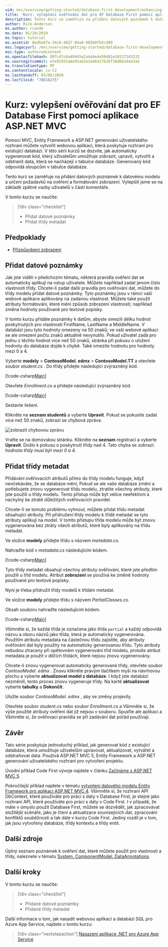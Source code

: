```yaml
---
uid: mvc/overview/getting-started/database-first-development/enhancing-data-validation
title: 'Kurz: vylepšení ověřování dat pro EF Database First pomocí aplikace ASP.NET MVC'
description: Tento kurz se zaměřuje na přidání datových poznámek k datovému modelu a určení požadavků na ověření a formátování zobrazení.
author: Rick-Anderson
ms.author: riande
ms.date: 01/28/2019
ms.topic: tutorial
ms.assetid: 0ed5e67a-34c0-4b57-84a6-802b0fb3cd00
msc.legacyurl: /mvc/overview/getting-started/database-first-development/enhancing-data-validation
msc.type: authoredcontent
ms.openlocfilehash: 897cd7c6a40445e2a4abede50d81e101372d3233
ms.sourcegitcommit: e7e91932a6e91a63e2e46417626f39d6b244a3ab
ms.translationtype: MT
ms.contentlocale: cs-CZ
ms.lasthandoff: 03/06/2020
ms.locfileid: "78616275"
---
```

# <a name="tutorial-enhance-data-validation-for-ef-database-first-with-aspnet-mvc-app"></a>Kurz: vylepšení ověřování dat pro EF Database First pomocí aplikace ASP.NET MVC

Pomocí MVC, Entity Framework a ASP.NET generování uživatelského rozhraní můžete vytvořit webovou aplikaci, která poskytuje rozhraní pro existující databázi. V této sérii kurzů se dozvíte, jak automaticky vygenerovat kód, který uživatelům umožňuje zobrazit, upravit, vytvořit a odstranit data, která se nacházejí v tabulce databáze. Generovaný kód odpovídá sloupcům v tabulce databáze.

Tento kurz se zaměřuje na přidání datových poznámek k datovému modelu a určení požadavků na ověření a formátování zobrazení. Vylepšili jsme se na základě zpětné vazby uživatelů v části komentáře.

V tomto kurzu se naučíte:

> [!div class="checklist"]
> * Přidat datové poznámky
> * Přidat třídy metadat

## <a name="prerequisites"></a>Předpoklady

* [Přizpůsobení zobrazení](customizing-a-view.md)

## <a name="add-data-annotations"></a>Přidat datové poznámky

Jak jste viděli v předchozím tématu, některá pravidla ověření dat se automaticky aplikují na vstup uživatele. Můžete například zadat jenom číslo vlastnosti třídy. Chcete-li zadat další pravidla pro ověřování dat, můžete do třídy modelu přidat datové poznámky. Tyto poznámky jsou v rámci vaší webové aplikace aplikovány na zadanou vlastnost. Můžete také použít atributy formátování, které mění způsob zobrazení vlastností; například změna hodnoty používané pro textové popisky.

V tomto kurzu přidáte poznámky k datům, abyste omezili délku hodnot poskytnutých pro vlastnosti FirstName, LastName a MiddleName. V databázi jsou tyto hodnoty omezeny na 50 znaků; ve vaší webové aplikaci se ale omezení počtu znaků aktuálně nevynutilo. Pokud uživatel zadá pro jednu z těchto hodnot více než 50 znaků, stránka při pokusu o uložení hodnoty do databáze dojde k chybě. Také omezíte hodnotu pro hodnoty mezi 0 a 4.

Vyberte **modely** > **ContosoModel. edmx** > **ContosoModel.TT** a otevřete soubor *student.cs* . Do třídy přidejte následující zvýrazněný kód.

[!code-csharp[Main](enhancing-data-validation/samples/sample1.cs?highlight=5,15,17,20)]

Otevřete *Enrollment.cs* a přidejte následující zvýrazněný kód.

[!code-csharp[Main](enhancing-data-validation/samples/sample2.cs?highlight=5,10)]

Sestavte řešení.

Klikněte na **seznam studentů** a vyberte **Upravit**. Pokud se pokusíte zadat více než 50 znaků, zobrazí se chybová zpráva.

![zobrazit chybovou zprávu](enhancing-data-validation/_static/image1.png)

Vraťte se na domovskou stránku. Klikněte na **seznam** registrací a vyberte **Upravit**. Došlo k pokusu o poskytnutí třídy nad 4. Tato chyba se zobrazí: *hodnota třídy musí být mezi 0 a 4.*

## <a name="add-metadata-classes"></a>Přidat třídy metadat

Přidávání ověřovacích atributů přímo do třídy modelu funguje, když neočekáváte, že se databáze mění; Pokud se ale vaše databáze změní a potřebujete znovu vygenerovat třídu modelu, ztratíte všechny atributy, které jste použili u třídy modelu. Tento přístup může být velice neefektivní a náchylný ke ztrátě důležitých ověřovacích pravidel.

Chcete-li se tomuto problému vyhnout, můžete přidat třídu metadat obsahující atributy. Při přidružení třídy modelu k třídě metadat se tyto atributy aplikují na model. V tomto přístupu třída modelu může být znovu vygenerována bez ztráty všech atributů, které byly aplikovány na třídu metadat.

Ve složce **modely** přidejte třídu s názvem *metadata.cs*.

Nahraďte kód v *metadata.cs* následujícím kódem.

[!code-csharp[Main](enhancing-data-validation/samples/sample3.cs)]

Tyto třídy metadat obsahují všechny atributy ověřování, které jste předtím použili u tříd modelu. Atribut **zobrazení** se používá ke změně hodnoty používané pro textové popisky.

Nyní je třeba přidružit třídy modelů k třídám metadat.

Ve složce **modely** přidejte třídu s názvem *PartialClasses.cs*.

Obsah souboru nahraďte následujícím kódem.

[!code-csharp[Main](enhancing-data-validation/samples/sample4.cs)]

Všimněte si, že každá třída je označena jako třída `partial` a každý odpovídá názvu a oboru názvů jako třída, která je automaticky vygenerována. Použitím atributu metadata na částečnou třídu zajistíte, aby atributy ověřování dat byly použity na automaticky generovanou třídu. Tyto atributy nebudou ztraceny při opětovném vygenerování tříd modelu, protože atribut metadata je použit v dílčích třídách, které nejsou znovu vygenerovány.

Chcete-li znovu vygenerovat automaticky generované třídy, otevřete soubor *ContosoModel. edmx* . Znovu klikněte pravým tlačítkem myši na návrhovou plochu a vyberte **aktualizovat model z databáze**. I když jste databázi nezměnili, tento proces znovu vygeneruje třídy. Na kartě **aktualizovat** vyberte **tabulky** a **Dokončit**.

Uložte soubor *ContosoModel. edmx* , aby se změny projevily.

Otevřete soubor *student.cs* nebo soubor *Enrollment.cs* a Všimněte si, že výše použité atributy ověření dat již nejsou v souboru. Spusťte ale aplikaci a Všimněte si, že ověřovací pravidla se při zadávání dat pořád používají.

## <a name="conclusion"></a>Závěr

Tato série poskytuje jednoduchý příklad, jak generovat kód z existující databáze, která umožňuje uživatelům upravovat, aktualizovat, vytvářet a odstraňovat data. Používá ASP.NET MVC 5, Entity Framework a ASP.NET generování uživatelského rozhraní pro vytvoření projektu. 

Úvodní příklad Code First vývoje najdete v článku [Začínáme s ASP.NET MVC 5](../introduction/getting-started.md). 

Pokročilejší příklad najdete v tématu [vytvoření datového modelu Entity Framework pro aplikaci ASP.NET MVC 4](../getting-started-with-ef-using-mvc/creating-an-entity-framework-data-model-for-an-asp-net-mvc-application.md). Všimněte si, že rozhraní API DbContext, které používáte pro práci s daty v Database First, je stejné jako rozhraní API, které používáte pro práci s daty v Code First. I v případě, že máte v úmyslu použít Database First, můžete se dozvědět, jak zpracovávat složitější scénáře, jako je čtení a aktualizace souvisejících dat, zpracování konfliktů souběžnosti a tak dále v kurzu Code First. Jediný rozdíl je v tom, jak jsou vytvořeny databáze, třídy kontextu a třídy entit.

## <a name="additional-resources"></a>Další zdroje

Úplný seznam poznámek k ověření dat, které můžete použít pro vlastnosti a třídy, naleznete v tématu [System. ComponentModel. DataAnnotations](https://msdn.microsoft.com/library/system.componentmodel.dataannotations.aspx).

## <a name="next-steps"></a>Další kroky

V tomto kurzu se naučíte:

> [!div class="checklist"]
> * Přidané datové poznámky
> * Přidané třídy metadat

Další informace o tom, jak nasadit webovou aplikaci a databázi SQL pro Azure App Service, najdete v tomto kurzu:
> [!div class="nextstepaction"]
> [Nasazení aplikace .NET pro Azure App Service](/azure/app-service/app-service-web-tutorial-dotnet-sqldatabase/)
